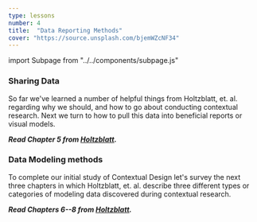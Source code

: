 ```yaml
---
type: lessons
number: 4
title:  "Data Reporting Methods"
cover: "https://source.unsplash.com/bjemWZcNF34"
---
```

import Subpage from "../../components/subpage.js"

<Subpage slug="sharing-data">

### Sharing Data

So far we've learned a number of helpful things from Holtzblatt, et. al. regarding why we should, and how to go about conducting contextual research. Next we turn to how to pull this data into beneficial reports or visual models.

***Read Chapter 5 from [Holtzblatt][holtz].***

</Subpage>
<Subpage slug="data-modeling-methods">

### Data Modeling methods

To complete our initial study of Contextual Design let's survey the next three chapters in which Holtzblatt, et. al. describe three different types or categories of modeling data discovered during contextual research.

***Read Chapters 6--8 from [Holtzblatt][holtz].***

</Subpage>

[holtz]: http://0-proquest.safaribooksonline.com.library.cedarville.edu/book/design/9780128011362
[norman]: https://www.udacity.com/course/design101
